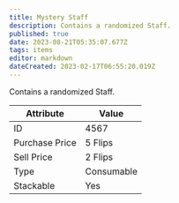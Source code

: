 ```yaml
---
title: Mystery Staff
description: Contains a randomized Staff.
published: true
date: 2023-08-21T05:35:07.677Z
tags: items
editor: markdown
dateCreated: 2023-02-17T06:55:20.019Z
---
```


Contains a randomized Staff.

|Attribute|Value|
|-|-|
|ID|4567|
|Purchase Price|5 Flips|
|Sell Price|2 Flips|
|Type|Consumable|
|Stackable|Yes|

